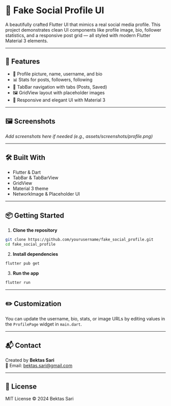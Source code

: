 # 📱 Fake Social Profile UI

A beautifully crafted Flutter UI that mimics a real social media profile. This project demonstrates clean UI components like profile image, bio, follower statistics, and a responsive post grid — all styled with modern Flutter Material 3 elements.

---

## 🚀 Features

- 👤 Profile picture, name, username, and bio
- 📊 Stats for posts, followers, following
- 🧭 TabBar navigation with tabs (Posts, Saved)
- 🖼 GridView layout with placeholder images
- 🎨 Responsive and elegant UI with Material 3

---

## 🖼 Screenshots

_Add screenshots here if needed (e.g., assets/screenshots/profile.png)_

---

## 🛠 Built With

- Flutter & Dart  
- TabBar & TabBarView  
- GridView  
- Material 3 theme  
- NetworkImage & Placeholder UI

---

## 📦 Getting Started

1. **Clone the repository**

```bash
git clone https://github.com/yourusername/fake_social_profile.git
cd fake_social_profile
```

2. **Install dependencies**

```bash
flutter pub get
```

3. **Run the app**

```bash
flutter run
```

---

## ✏️ Customization

You can update the username, bio, stats, or image URLs by editing values in the `ProfilePage` widget in `main.dart`.

---

## 📬 Contact

Created by **Bektas Sari**  
📧 Email: [bektas.sari@gmail.com](mailto:bektas.sari@gmail.com)

---

## 📄 License

MIT License © 2024 Bektas Sari


